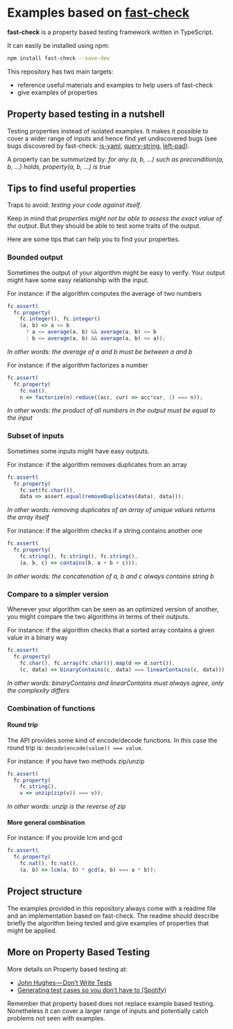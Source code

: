 # Examples based on [fast-check](https://github.com/dubzzz/fast-check)

**fast-check** is a property based testing framework written in TypeScript.

It can easily be installed using npm:

```bash
npm install fast-check --save-dev
```

This repository has two main targets:
- reference useful materials and examples to help users of fast-check
- give examples of properties

## Property based testing in a nutshell

Testing properties instead of isolated examples.
It makes it possible to cover a wider range of inputs and hence find yet undiscovered bugs (see bugs discovered by fast-check: [js-yaml](https://github.com/nodeca/js-yaml/pull/398), [query-string](https://github.com/sindresorhus/query-string/pull/138), [left-pad](https://github.com/stevemao/left-pad/issues/58)).

A property can be summurized by: *for any (a, b, ...) such as precondition(a, b, ...) holds, property(a, b, ...) is true*

## Tips to find useful properties

Traps to avoid: *testing your code against itself*.

Keep in mind that *properties might not be able to assess the exact value of the output*. But they should be able to test some traits of the output.

Here are some tips that can help you to find your properties.

### Bounded output

Sometimes the output of your algorithm might be easy to verify.
Your output might have some easy relationship with the input.

For instance: if the algorithm computes the average of two numbers
```js
fc.assert(
  fc.property(
    fc.integer(), fc.integer()
    (a, b) => a <= b
      ? a <= average(a, b) && average(a, b) <= b
      : b <= average(a, b) && average(a, b) <= a));
```

*In other words: the average of a and b must be between a and b*

For instance: if the algorithm factorizes a number
```js
fc.assert(
  fc.property(
    fc.nat(),
    n => factorize(n).reduce((acc, cur) => acc*cur, 1) === n));
```

*In other words: the product of all numbers in the output must be equal to the input*

### Subset of inputs

Sometimes some inputs might have easy outputs.

For instance: if the algorithm removes duplicates from an array
```js
fc.assert(
  fc.property(
    fc.set(fc.char()),
    data => assert.equal(removeDuplicates(data), data)));
```

*In other words: removing duplicates of an array of unique values returns the array itself*

For instance: if the algorithm checks if a string contains another one
```js
fc.assert(
  fc.property(
    fc.string(), fc.string(), fc.string(),
    (a, b, c) => contains(b, a + b + c)));
```

*In other words: the concatenation of a, b and c always contains string b*

### Compare to a simpler version

Whenever your algorithm can be seen as an optimized version of another, you might compare the two algorithms in terms of their outputs.

For instance: if the algorithm checks that a sorted array contains a given value in a binary way
```js
fc.assert(
  fc.property(
    fc.char(), fc.array(fc.char()).map(d => d.sort()),
    (c, data) => binaryContains(c, data) === linearContains(c, data)));
```

*In other words: binaryContains and linearContains must always agree, only the complexity differs*

### Combination of functions

#### Round trip

The API provides some kind of encode/decode functions. In this case the round trip is: `decode(encode(value)) === value`.

For instance: if you have two methods zip/unzip
```js
fc.assert(
  fc.property(
    fc.string(),
    v => unzip(zip(v)) === v));
```

*In other words: unzip is the reverse of zip*

#### More general combination

For instance: if you provide lcm and gcd
```js
fc.assert(
  fc.property(
    fc.nat(), fc.nat(),
    (a, b) => lcm(a, b) * gcd(a, b) === a * b));
```

## Project structure

The examples provided in this repository always come with a readme file and an implementation based on fast-check. The readme should describe briefly the algorithm being tested and give examples of properties that might be applied.

## More on Property Based Testing

More details on Property based testing at:
- [John Hughes — Don’t Write Tests](https://www.youtube.com/watch?v=hXnS_Xjwk2Y)
- [Generating test cases so you don’t have to (Spotify)](https://labs.spotify.com/2015/06/25/rapid-check/)

Remember that property based does not replace example based testing.
Nonetheless it can cover a larger range of inputs and potentially catch problems not seen with examples.
